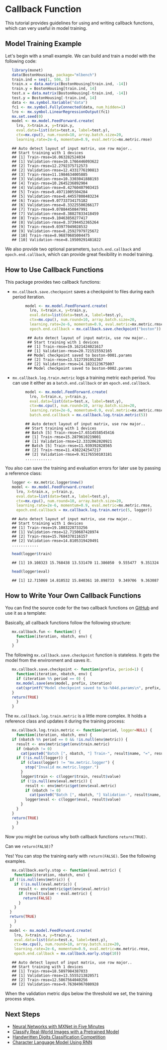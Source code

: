 <!--- Licensed to the Apache Software Foundation (ASF) under one -->
<!--- or more contributor license agreements.  See the NOTICE file -->
<!--- distributed with this work for additional information -->
<!--- regarding copyright ownership.  The ASF licenses this file -->
<!--- to you under the Apache License, Version 2.0 (the -->
<!--- "License"); you may not use this file except in compliance -->
<!--- with the License.  You may obtain a copy of the License at -->

<!---   http://www.apache.org/licenses/LICENSE-2.0 -->

<!--- Unless required by applicable law or agreed to in writing, -->
<!--- software distributed under the License is distributed on an -->
<!--- "AS IS" BASIS, WITHOUT WARRANTIES OR CONDITIONS OF ANY -->
<!--- KIND, either express or implied.  See the License for the -->
<!--- specific language governing permissions and limitations -->
<!--- under the License. -->

Callback Function
======================================

This tutorial provides guidelines for using and writing callback functions,
which can very useful in model training.

Model Training Example
----------

Let's begin with a small example. We can build and train a model with the following code:


 ```r
    library(mxnet)
    data(BostonHousing, package="mlbench")
    train.ind = seq(1, 506, 3)
    train.x = data.matrix(BostonHousing[train.ind, -14])
    train.y = BostonHousing[train.ind, 14]
    test.x = data.matrix(BostonHousing[-train.ind, -14])
    test.y = BostonHousing[-train.ind, 14]
    data <- mx.symbol.Variable("data")
    fc1 <- mx.symbol.FullyConnected(data, num_hidden=1)
    lro <- mx.symbol.LinearRegressionOutput(fc1)
    mx.set.seed(0)
    model <- mx.model.FeedForward.create(
      lro, X=train.x, y=train.y,
      eval.data=list(data=test.x, label=test.y),
      ctx=mx.cpu(), num.round=10, array.batch.size=20,
      learning.rate=2e-6, momentum=0.9, eval.metric=mx.metric.rmse)
 ```

 ```
    ## Auto detect layout of input matrix, use row major..
    ## Start training with 1 devices
    ## [1] Train-rmse=16.063282524034
    ## [1] Validation-rmse=10.1766446093622
    ## [2] Train-rmse=12.2792375712573
    ## [2] Validation-rmse=12.4331776190813
    ## [3] Train-rmse=11.1984634005885
    ## [3] Validation-rmse=10.3303041888193
    ## [4] Train-rmse=10.2645236892904
    ## [4] Validation-rmse=8.42760407903415
    ## [5] Train-rmse=9.49711005504284
    ## [5] Validation-rmse=8.44557808483234
    ## [6] Train-rmse=9.07733734175182
    ## [6] Validation-rmse=8.33225500266177
    ## [7] Train-rmse=9.07884450847991
    ## [7] Validation-rmse=8.38827833418459
    ## [8] Train-rmse=9.10463850277417
    ## [8] Validation-rmse=8.37394452365264
    ## [9] Train-rmse=9.03977049028532
    ## [9] Validation-rmse=8.25927979725672
    ## [10] Train-rmse=8.96870685004475
    ## [10] Validation-rmse=8.19509291481822
 ```

We also provide two optional parameters, `batch.end.callback` and `epoch.end.callback`, which can provide great flexibility in model training.

How to Use Callback Functions
---------

This package provides two callback functions:

- `mx.callback.save.checkpoint` saves a checkpoint to files during each period iteration.

```r
         model <- mx.model.FeedForward.create(
           lro, X=train.x, y=train.y,
           eval.data=list(data=test.x, label=test.y),
           ctx=mx.cpu(), num.round=10, array.batch.size=20,
           learning.rate=2e-6, momentum=0.9, eval.metric=mx.metric.rmse,
           epoch.end.callback = mx.callback.save.checkpoint("boston"))
```

```
          ## Auto detect layout of input matrix, use row major..
          ## Start training with 1 devices
          ## [1] Train-rmse=19.1621424021617
          ## [1] Validation-rmse=20.721515592165
          ## Model checkpoint saved to boston-0001.params
          ## [2] Train-rmse=13.5127391952367
          ## [2] Validation-rmse=14.1822123675007
          ## Model checkpoint saved to boston-0002.params
```


- `mx.callback.log.train.metric` logs a training metric each period. You can use it either as a `batch.end.callback` or an
`epoch.end.callback`.


```r
         model <- mx.model.FeedForward.create(
           lro, X=train.x, y=train.y,
           eval.data=list(data=test.x, label=test.y),
           ctx=mx.cpu(), num.round=10, array.batch.size=20,
           learning.rate=2e-6, momentum=0.9, eval.metric=mx.metric.rmse,
           batch.end.callback = mx.callback.log.train.metric(5))
 ```

```
         ## Auto detect layout of input matrix, use row major..
         ## Start training with 1 devices
         ## Batch [5] Train-rmse=17.6514558545416
         ## [1] Train-rmse=15.2879610219001
         ## [1] Validation-rmse=12.3332062820921
         ## Batch [5] Train-rmse=11.939392828565
         ## [2] Train-rmse=11.4382242547217
         ## [2] Validation-rmse=9.91176550103181
         ............
```

You also can save the training and evaluation errors for later use by passing a reference class:


 ```r
    logger <- mx.metric.logger$new()
    model <- mx.model.FeedForward.create(
      lro, X=train.x, y=train.y,
      eval.data=list(data=test.x, label=test.y),
      ctx=mx.cpu(), num.round=10, array.batch.size=20,
      learning.rate=2e-6, momentum=0.9, eval.metric=mx.metric.rmse,
      epoch.end.callback = mx.callback.log.train.metric(5, logger))
 ```

 ```
    ## Auto detect layout of input matrix, use row major..
    ## Start training with 1 devices
    ## [1] Train-rmse=19.1083228733256
    ## [1] Validation-rmse=12.7150687428974
    ## [2] Train-rmse=15.7684378116157
    ## [2] Validation-rmse=14.8105319420491
    ............
 ```

 ```r
    head(logger$train)
 ```

 ```
    ## [1] 19.108323 15.768438 13.531470 11.386050  9.555477  9.351324
 ```

 ```r
    head(logger$eval)
 ```

 ```
    ## [1] 12.715069 14.810532 15.840361 10.898733  9.349706  9.363087
 ```

How to Write Your Own Callback Functions
----------

You can find the source code for the two callback functions on [GitHub](https://github.com/dmlc/mxnet/blob/master/R-package/R/callback.R) and use it as a template:

Basically, all callback functions follow the following structure:


 ```r
    mx.callback.fun <- function() {
      function(iteration, nbatch, env) {
      }
    }
 ```

The following `mx.callback.save.checkpoint` function is stateless. It gets the model from the environment and saves it:.


 ```r
    mx.callback.save.checkpoint <- function(prefix, period=1) {
      function(iteration, nbatch, env) {
      if (iteration %% period == 0) {
      mx.model.save(env$model, prefix, iteration)
      cat(sprintf("Model checkpoint saved to %s-%04d.params\n", prefix, iteration))
    }
    return(TRUE)
      }
    }
 ```

The `mx.callback.log.train.metric` is a little more complex. It holds a reference class and updates it during the training
process:


 ```r
    mx.callback.log.train.metric <- function(period, logger=NULL) {
      function(iteration, nbatch, env) {
    if (nbatch %% period == 0 && !is.null(env$metric)) {
      result <- env$metric$get(env$train.metric)
      if (nbatch != 0)
        cat(paste0("Batch [", nbatch, "] Train-", result$name, "=", result$value, "\n"))
      if (!is.null(logger)) {
        if (class(logger) != "mx.metric.logger") {
          stop("Invalid mx.metric.logger.")
        }
        logger$train <- c(logger$train, result$value)
        if (!is.null(env$eval.metric)) {
          result <- env$metric$get(env$eval.metric)
          if (nbatch != 0)
            cat(paste0("Batch [", nbatch, "] Validation-", result$name, "=", result$value, "\n"))
          logger$eval <- c(logger$eval, result$value)
        }
      }
    }
    return(TRUE)
      }
    }
 ```

Now you might be curious why both callback functions `return(TRUE)`.

Can we `return(FALSE)`?

Yes! You can stop the training early with `return(FALSE)`. See the following examples.


  ```r
     mx.callback.early.stop <- function(eval.metric) {
      function(iteration, nbatch, env) {
    if (!is.null(env$metric)) {
      if (!is.null(eval.metric)) {
        result <- env$metric$get(env$eval.metric)
        if (result$value < eval.metric) {
          return(FALSE)
        }
      }
    }
    return(TRUE)
      }
    }
    model <- mx.model.FeedForward.create(
      lro, X=train.x, y=train.y,
      eval.data=list(data=test.x, label=test.y),
      ctx=mx.cpu(), num.round=10, array.batch.size=20,
      learning.rate=2e-6, momentum=0.9, eval.metric=mx.metric.rmse,
      epoch.end.callback = mx.callback.early.stop(10))
 ```

 ```
    ## Auto detect layout of input matrix, use row major..
    ## Start training with 1 devices
    ## [1] Train-rmse=18.5897984387033
    ## [1] Validation-rmse=13.5555213820571
    ## [2] Train-rmse=12.5867564040256
    ## [2] Validation-rmse=9.76304967080928
 ```

When the validation metric dips below the threshold we set, the training process stops.

## Next Steps
* [Neural Networks with MXNet in Five Minutes](http://mxnet.io/tutorials/r/fiveMinutesNeuralNetwork.html)
* [Classify Real-World Images with a Pretrained Model](http://mxnet.io/tutorials/r/classifyRealImageWithPretrainedModel.html)
* [Handwritten Digits Classification Competition](http://mxnet.io/tutorials/r/mnistCompetition.html)
* [Character Language Model Using RNN](http://mxnet.io/tutorials/r/charRnnModel.html)
